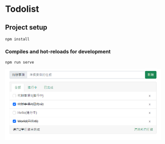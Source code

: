 # Todolist

## Project setup
```
npm install
```

### Compiles and hot-reloads for development
```
npm run serve
```

![image](https://github.com/LeoKuu/ToDoList/blob/main/todolist.png)


